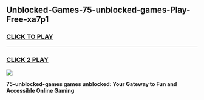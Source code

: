 
## Unblocked-Games-75-unblocked-games-Play-Free-xa7p1
<h3>
<a href="https://premium76.site?title=75-unblocked-games&ref=21A">CLICK TO PLAY</a></h3>
<hr>

<h3>
<a href="https://premium76.site?title=75-unblocked-games&ref=21A">CLICK 2 PLAY</a>
  
</h3>

<a href="https://premium76.site?title=75-unblocked-games&ref=21A"><img src="https://clearcache.store/games.png"></a>


**75-unblocked-games games unblocked: Your Gateway to Fun and Accessible Online Gaming**
